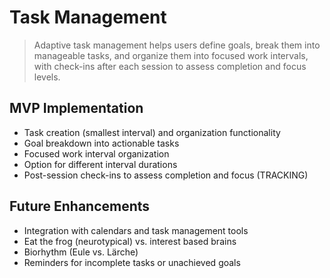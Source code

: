 # Task Management

> Adaptive task management helps users define goals, break them into manageable tasks, and organize them into focused work intervals, with check-ins after each session to assess completion and focus levels.

## MVP Implementation

- Task creation (smallest interval) and organization functionality
- Goal breakdown into actionable tasks
- Focused work interval organization
- Option for different interval durations
- Post-session check-ins to assess completion and focus (TRACKING)

## Future Enhancements

- Integration with calendars and task management tools
- Eat the frog (neurotypical) vs. interest based brains&#x20;
- Biorhythm (Eule vs. Lärche)
- Reminders for incomplete tasks or unachieved goals
